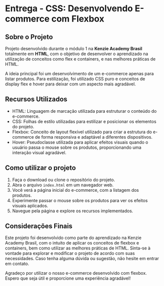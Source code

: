 # Entrega - CSS: Desenvolvendo E-commerce com Flexbox

## Sobre o Projeto

Projeto desenvolvido durante o módulo 1 na **Kenzie Academy Brasil** totalmente em **HTML**, com o objetivo de desenvolver o aprendizado na utilização de conceitos como flex e containers, e nas melhores práticas de HTML.

A ideia principal foi um desenvolvimento de um e-commerce apenas para listar produtos. Para estilização, foi utilizado CSS puro e conceitos de display flex e hover para deixar com um aspecto mais agradável.

## Recursos Utilizados

- HTML: Linguagem de marcação utilizada para estruturar o conteúdo do e-commerce.
- CSS: Folhas de estilo utilizadas para estilizar e posicionar os elementos do projeto.
- Flexbox: Conceito de layout flexível utilizado para criar a estrutura do e-commerce de forma responsiva e adaptável a diferentes dispositivos.
- Hover: Pseudoclasse utilizada para aplicar efeitos visuais quando o usuário passa o mouse sobre os produtos, proporcionando uma interação visual agradável.

## Como utilizar o projeto

1. Faça o download ou clone o repositório do projeto.
2. Abra o arquivo `index.html` em um navegador web.
3. Você verá a página inicial do e-commerce, com a listagem dos produtos.
4. Experimente passar o mouse sobre os produtos para ver os efeitos visuais aplicados.
5. Navegue pela página e explore os recursos implementados.

## Considerações Finais

Este projeto foi desenvolvido como parte do aprendizado na Kenzie Academy Brasil, com o intuito de aplicar os conceitos de flexbox e containers, bem como utilizar as melhores práticas de HTML. Sinta-se à vontade para explorar e modificar o projeto de acordo com suas necessidades. Caso tenha alguma dúvida ou sugestão, não hesite em entrar em contato.

Agradeço por utilizar o nosso e-commerce desenvolvido com flexbox. Espero que seja útil e proporcione uma experiência agradável!
